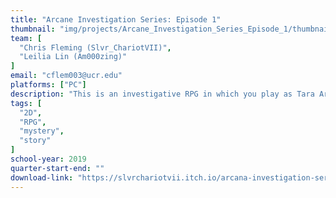 ```yaml
---
title: "Arcane Investigation Series: Episode 1"
thumbnail: "img/projects/Arcane_Investigation_Series_Episode_1/thumbnail.png"
team: [
  "Chris Fleming (Slvr_ChariotVII)",
  "Leilia Lin (Am000zing)"
]
email: "cflem003@ucr.edu"
platforms: ["PC"]
description: "This is an investigative RPG in which you play as Tara Arceneaux, a freelance Arcana Detective that uses the mysterious power of the Justice Arcana to find the truth of the cyber attack that's at the center of a nearly two-year-old trial. The so-called \"decisive evidence\" is suspected to be hidden in a mental cloud called the MindNet, but with the mysterious AIs known only as the RKNA attempting to kill Tara at every turn, the light at the end of this tunnel grows yet dimmer for both the defense team and the defendant."
tags: [
  "2D", 
  "RPG", 
  "mystery", 
  "story"
]
school-year: 2019
quarter-start-end: ""
download-link: "https://slvrchariotvii.itch.io/arcana-investigation-series-episode-1"
---
```

